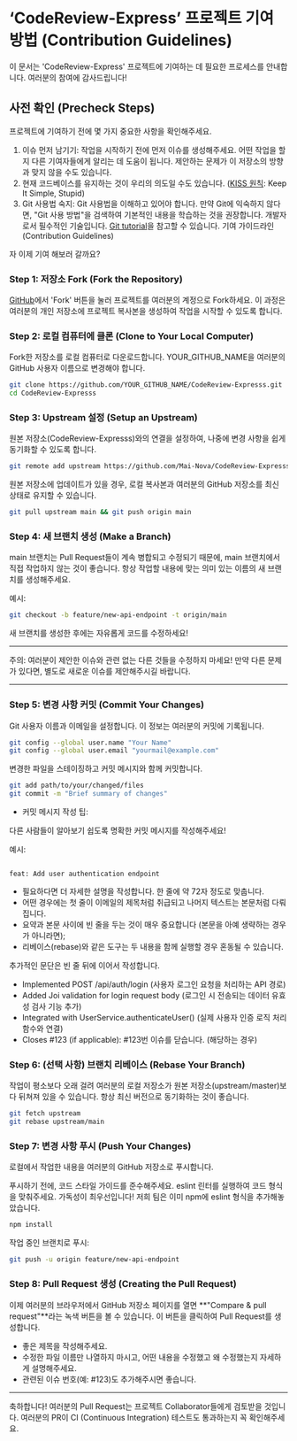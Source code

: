 # ‘CodeReview-Express’ 프로젝트 기여 방법 (Contribution Guidelines)

이 문서는 'CodeReview-Express' 프로젝트에 기여하는 데 필요한 프로세스를 안내합니다. 여러분의 참여에 감사드립니다!

## 사전 확인 (Precheck Steps)

프로젝트에 기여하기 전에 몇 가지 중요한 사항을 확인해주세요.

1. 이슈 먼저 남기기: 작업을 시작하기 전에 먼저 이슈를 생성해주세요.
   어떤 작업을 할지 다른 기여자들에게 알리는 데 도움이 됩니다.
   제안하는 문제가 이 저장소의 방향과 맞지 않을 수도 있습니다.
2. 현재 코드베이스를 유지하는 것이 우리의 의도일 수도 있습니다. ([KISS 원칙](https://en.wikipedia.org/wiki/KISS_principle): Keep It Simple, Stupid)
3. Git 사용법 숙지: Git 사용법을 이해하고 있어야 합니다.
   만약 Git에 익숙하지 않다면, "Git 사용 방법"을 검색하여 기본적인 내용을 학습하는 것을 권장합니다. 개발자로서 필수적인 기술입니다.
   [Git tutorial](https://docs.github.com/en/get-started/git-basics/set-up-git)을 참고할 수 있습니다.
   기여 가이드라인 (Contribution Guidelines)

자 이제 기여 해보러 갈까요?

### Step 1: 저장소 Fork (Fork the Repository)

[GitHub](https://github.com/Pracrobo/CodeReview-Express)에서 'Fork' 버튼을 눌러 프로젝트를 여러분의 계정으로 Fork하세요. 이 과정은 여러분의 개인 저장소에 프로젝트 복사본을 생성하여 작업을 시작할 수 있도록 합니다.

### Step 2: 로컬 컴퓨터에 클론 (Clone to Your Local Computer)

Fork한 저장소를 로컬 컴퓨터로 다운로드합니다. YOUR_GITHUB_NAME을 여러분의 GitHub 사용자 이름으로 변경해야 합니다.

```Bash
git clone https://github.com/YOUR_GITHUB_NAME/CodeReview-Expresss.git
cd CodeReview-Expresss
```

### Step 3: Upstream 설정 (Setup an Upstream)

원본 저장소(CodeReview-Expresss)와의 연결을 설정하여, 나중에 변경 사항을 쉽게 동기화할 수 있도록 합니다.

```Bash
git remote add upstream https://github.com/Mai-Nova/CodeReview-Expresss.git
```

원본 저장소에 업데이트가 있을 경우, 로컬 복사본과 여러분의 GitHub 저장소를 최신 상태로 유지할 수 있습니다.

```Bash
git pull upstream main && git push origin main
```

### Step 4: 새 브랜치 생성 (Make a Branch)

main 브랜치는 Pull Request들이 계속 병합되고 수정되기 때문에, main 브랜치에서 직접 작업하지 않는 것이 좋습니다. 항상 작업할 내용에 맞는 의미 있는 이름의 새 브랜치를 생성해주세요.

예시:

```Bash
git checkout -b feature/new-api-endpoint -t origin/main
```

새 브랜치를 생성한 후에는 자유롭게 코드를 수정하세요!

---

주의: 여러분이 제안한 이슈와 관련 없는 다른 것들을 수정하지 마세요! 만약 다른 문제가 있다면, 별도로 새로운 이슈를 제안해주시길 바랍니다.

---

### Step 5: 변경 사항 커밋 (Commit Your Changes)

Git 사용자 이름과 이메일을 설정합니다. 이 정보는 여러분의 커밋에 기록됩니다.

```Bash
git config --global user.name "Your Name"
git config --global user.email "yourmail@example.com"
```

변경한 파일을 스테이징하고 커밋 메시지와 함께 커밋합니다.

```Bash
git add path/to/your/changed/files
git commit -m "Brief summary of changes"
```

- 커밋 메시지 작성 팁:

다른 사람들이 알아보기 쉽도록 명확한 커밋 메시지를 작성해주세요!

예시:

```Plaintext

feat: Add user authentication endpoint
```

- 필요하다면 더 자세한 설명을 작성합니다. 한 줄에 약 72자 정도로 맞춥니다.
- 어떤 경우에는 첫 줄이 이메일의 제목처럼 취급되고 나머지 텍스트는 본문처럼 다뤄집니다.
- 요약과 본문 사이에 빈 줄을 두는 것이 매우 중요합니다 (본문을 아예 생략하는 경우가 아니라면);
- 리베이스(rebase)와 같은 도구는 두 내용을 함께 실행할 경우 혼동될 수 있습니다.

추가적인 문단은 빈 줄 뒤에 이어서 작성합니다.

- Implemented POST /api/auth/login (사용자 로그인 요청을 처리하는 API 경로)
- Added Joi validation for login request body (로그인 시 전송되는 데이터 유효성 검사 기능 추가)
- Integrated with UserService.authenticateUser() (실제 사용자 인증 로직 처리 함수와 연결)
- Closes #123 (if applicable): #123번 이슈를 닫습니다. (해당하는 경우)

### Step 6: (선택 사항) 브랜치 리베이스 (Rebase Your Branch)

작업이 평소보다 오래 걸려 여러분의 로컬 저장소가 원본 저장소(upstream/master)보다 뒤쳐져 있을 수 있습니다. 항상 최신 버전으로 동기화하는 것이 좋습니다.

```Bash
git fetch upstream
git rebase upstream/main
```

### Step 7: 변경 사항 푸시 (Push Your Changes)

로컬에서 작업한 내용을 여러분의 GitHub 저장소로 푸시합니다.

푸시하기 전에, 코드 스타일 가이드를 준수해주세요. eslint 린터를 실행하여 코드 형식을 맞춰주세요. 가독성이 최우선입니다!
저희 팀은 이미 npm에 eslint 형식을 추가해놓았습니다.

```bash
npm install
```

작업 중인 브랜치로 푸시:

```Bash
git push -u origin feature/new-api-endpoint
```

### Step 8: Pull Request 생성 (Creating the Pull Request)

이제 여러분의 브라우저에서 GitHub 저장소 페이지를 열면 **"Compare & pull request"**라는 녹색 버튼을 볼 수 있습니다. 이 버튼을 클릭하여 Pull Request를 생성합니다.

- 좋은 제목을 작성해주세요.
- 수정한 파일 이름만 나열하지 마시고, 어떤 내용을 수정했고 왜 수정했는지 자세하게 설명해주세요.
- 관련된 이슈 번호(예: #123)도 추가해주시면 좋습니다.

---

축하합니다! 여러분의 Pull Request는 프로젝트 Collaborator들에게 검토받을 것입니다. 여러분의 PR이 CI (Continuous Integration) 테스트도 통과하는지 꼭 확인해주세요.
